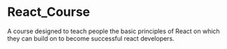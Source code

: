 # React_Course
A course designed to teach people the basic principles of React on which they can build on to become successful react developers.
